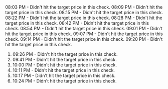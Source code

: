 #
08:03 PM - Didn't hit the target price in this check.
08:09 PM - Didn't hit the target price in this check.
08:15 PM - Didn't hit the target price in this check.
08:22 PM - Didn't hit the target price in this check.
08:28 PM - Didn't hit the target price in this check.
08:42 PM - Didn't hit the target price in this check.
08:54 PM - Didn't hit the target price in this check.
09:01 PM - Didn't hit the target price in this check.
09:07 PM - Didn't hit the target price in this check.
09:14 PM - Didn't hit the target price in this check.
09:20 PM - Didn't hit the target price in this check.
1. 09:26 PM - Didn't hit the target price in this check.
1. 09:41 PM - Didn't hit the target price in this check.
1. 10:00 PM - Didn't hit the target price in this check.
1. 10:11 PM - Didn't hit the target price in this check.
1. 10:17 PM - Didn't hit the target price in this check.
1. 10:24 PM - Didn't hit the target price in this check.
